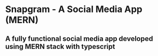 # Snapgram - A Social Media App (MERN)

## A fully functional social media app developed using MERN stack with typescript
